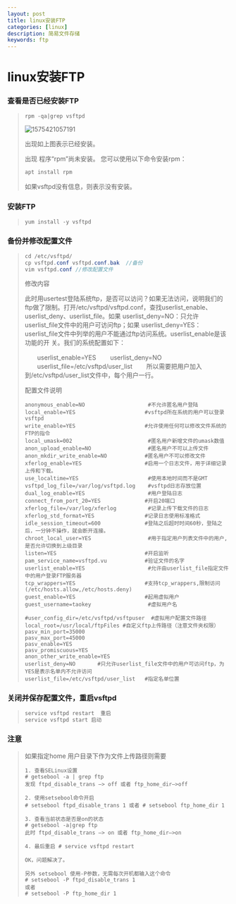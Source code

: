 ```yaml
---
layout: post
title: linux安装FTP
categories: [linux]
description: 简易文件存储
keywords: ftp
---
```




# linux安装FTP

### 查看是否已经安装FTP

> ```JAVA
> rpm -qa|grep vsftpd
> ```
>
> ![1575421057191]({{site.url}}\imgs\FTP\1575421057191.png)
>
> 出现如上图表示已经安装。
>
> 出现 程序“rpm”尚未安装。 您可以使用以下命令安装rpm：
>
> ```JAVA
> apt install rpm
> ```
>
> 如果vsftpd没有信息，则表示没有安装。

### 安装FTP

> ```JAVA
> yum install -y vsftpd
> ```

### 备份并修改配置文件

> ```JAVA
> cd /etc/vsftpd/ 
> cp vsftpd.conf vsftpd.conf.bak  //备份
> vim vsftpd.conf //修改配置文件
> ```
>
> 修改内容
>
> 此时用usertest登陆系统ftp，是否可以访问？如果无法访问，说明我们的ftp做了限制。打开/etc/vsftpd/vsftpd.conf，查找userlist_enable、userlist_deny、userlist_file。如果   userlist_deny=NO：只允许userlist_file文件中的用户可访问ftp；如果  userlist_deny=YES：userlist_file文件中列举的用户不能通过ftp访问系统。userlist_enable是该功能的开  关。我们的系统配置如下：
>
> 　　userlist_enable=YES
>  　　userlist_deny=NO
>  　　userlist_file=/etc/vsftpd/user_list
>  　　所以需要把用户加入到/etc/vsftpd/user_list文件中，每个用户一行。
>
> 配置文件说明
>
> ```properties
> anonymous_enable=NO                    #不允许匿名用户登陆 
> local_enable=YES                      #vsftpd所在系统的用户可以登录vsftpd 
> write_enable=YES                      #允许使用任何可以修改文件系统的FTP的指令 
> local_umask=002                        #匿名用户新增文件的umask数值 
> anon_upload_enable=NO                  #匿名用户不可以上传文件 
> anon_mkdir_write_enable=NO            #匿名用户不可以修改文件 
> xferlog_enable=YES                    #启用一个日志文件，用于详细记录上传和下载。                
> use_localtime=YES                      #使用本地时间而不是GMT 
> vsftpd_log_file=/var/log/vsftpd.log    #vsftpd日志存放位置 
> dual_log_enable=YES                    #用户登陆日志 
> connect_from_port_20=YES              #开启20端口      
> xferlog_file=/var/log/xferlog          #记录上传下载文件的日志 
> xferlog_std_format=YES                #记录日志使用标准格式 
> idle_session_timeout=600              #登陆之后超时时间60秒，登陆之后，一分钟不操作，就会断开连接。 
> chroot_local_user=YES                  #用于指定用户列表文件中的用户,是否允许切换到上级目录      
> listen=YES                            #开启监听 
> pam_service_name=vsftpd.vu            #验证文件的名字 
> userlist_enable=YES                    #允许由userlist_file指定文件中的用户登录FTP服务器                    
> tcp_wrappers=YES                      #支持tcp_wrappers,限制访问(/etc/hosts.allow,/etc/hosts.deny) 
> guest_enable=YES                      #起用虚拟用户 
> guest_username=taokey                  #虚拟用户名 
> 
> #user_config_dir=/etc/vsftpd/vsftpuser  #虚拟用户配置文件路径 
> local_root=/usr/local/ftpFiles #自定义ftp上传路径（注意文件夹权限）
> pasv_min_port=35000  
> pasv_max_port=45000 
> pasv_enable=YES 
> pasv_promiscuous=YES 
> anon_other_write_enable=YES
> userlist_deny=NO       #只允许userlist_file文件中的用户可访问ftp，为YES是表示名单内不允许访问
> userlist_file=/etc/vsftpd/user_list   #指定名单位置
> ```

### 关闭并保存配置文件，重启vsftpd

> ```JAVA
> service vsftpd restart  重启
> service vsftpd start 启动
> ```

### 注意

> 如果指定home 用户目录下作为文件上传路径则需要
>
> ```
> 1. 查看SELinux设置
> # getsebool -a | grep ftp
> 发现 ftpd_disable_trans –> off 或者 ftp_home_dir–>off
> 
> 2. 使用setsebool命令开启
> # setsebool ftpd_disable_trans 1 或者 # setsebool ftp_home_dir 1
> 
> 3. 查看当前状态是否是on的状态
> # getsebool -a|grep ftp
> 此时 ftpd_disable_trans –> on 或者 ftp_home_dir–>on
> 
> 4. 最后重启 # service vsftpd restart
> 
> OK，问题解决了。
> 
> 另外 setsebool 使用-P参数，无需每次开机都输入这个命令
> # setsebool -P ftpd_disable_trans 1
> 或者
> # setsebool -P ftp_home_dir 1
> ```
>
> 

